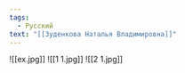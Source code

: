```yaml
---
tags:
  - Русский
text: "[[Зуденкова Наталья Владимировна]]"
---
```


![[ex.jpg]]
![[1 1.jpg]]
![[2 1.jpg]]